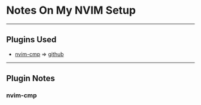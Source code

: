 # Notes On My NVIM Setup
---
## Plugins Used

- [nvim-cmp](#nvim-cmp) => [github](https://github.com/hrsh7th/nvim-cmp)

---
## Plugin Notes

### nvim-cmp
